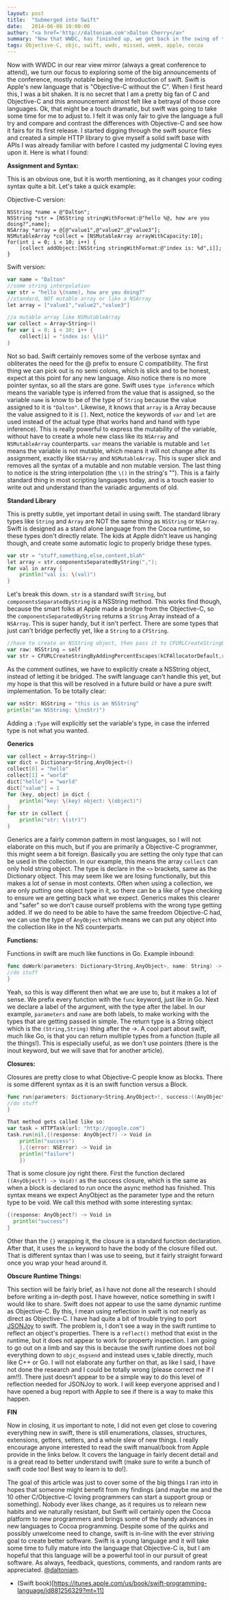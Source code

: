 ```yaml
---
layout: post
title:  "Submerged into Swift"
date:   2014-06-08 10:00:00
author: "<a href='http://daltoniam.com'>Dalton Cherry</a>"
summary: "Now that WWDC, has finished up, we get back in the swing of things with a in depth look at swift."
tags: Objective-C, objc, swift, wwdc, missed, week, apple, cocoa
---
```


Now with WWDC in our rear view mirror (always a great conference to attend), we turn our focus to exploring some of the big announcements of the conference, mostly notable being the introduction of swift. Swift is Apple's new language that is "Objective-C without the C". When I first heard this, I was a bit shaken. It is no secret that I am a pretty big fan of C and Objective-C and this announcement almost felt like a betrayal of those core languages. Ok, that might be a touch dramatic, but swift was going to take some time for me to adjust to. I felt it was only fair to give the language a full try and compare and contrast the differences with Objective-C and see how it fairs for its first release. I started digging through the swift source files and created a simple HTTP library to give myself a solid swift base with APIs I was already familiar with before I casted my judgmental C loving eyes upon it. Here is what I found:

**Assignment and Syntax:**

This is an obvious one, but it is worth mentioning, as it changes your coding syntax quite a bit. Let's take a quick example:

Objective-C version:
```objc
NSString *name = @"Dalton";
NSString *str = [NSString stringWithFormat:@"hello %@, how are you doing?",name];
NSArray *array = @[@"value1",@"value2",@"value3"];
NSMutableArray *collect = [NSMutableArray arrayWithCapacity:10];
for(int i = 0; i < 10; i++) {
    [collect addObject:[NSString stringWithFormat:@"index is: %d",i]];
}
```

Swift version:

```go
var name = "Dalton"
//some string interpolation
var str = "hello \(name), how are you doing?"
//standard, NOT mutable array or like a NSArray
let array = ["value1","value2","value3"]

//a mutable array like NSMutableArray
var collect = Array<String>()
for var i = 0; i < 10; i++ {
    collect[i] = "index is: \(i)"
}
```
Not so bad. Swift certainly removes some of the verbose syntax and obliterates the need for the @ prefix to ensure C compatibility. The first thing we can pick out is no semi colons, which is slick and to be honest, expect at this point for any new language. Also notice there is no more pointer syntax, so all the stars are gone. Swift uses `type inference` which means the variable type is inferred from the value that is assigned, so the variable `name` is know to be of the type of `String` because the value assigned to it is `"Dalton"`. Likewise, it knows that `array` is a Array because the value assigned to it is `[]`. Next, notice the keywords of `var` and `let` are used instead of the actual type (that works hand and hand with type inference). This is really powerful to express the mutability of the variable, without have to create a whole new class like its `NSArray` and `NSMutableArray` counterparts. `var` means the variable is mutable and `let` means the variable is not mutable, which means it will not change after its assignment, exactly like `NSArray` and `NSMutableArray`. This is super slick and removes all the syntax of a mutable and non mutable version. The last thing to notice is the string interpolation (the `\()` in the string's ""). This is a fairly standard thing in most scripting languages today, and is a touch easier to write out and understand than the variadic arguments of old.

**Standard Library**

This is pretty subtle, yet important detail in using swift. The standard library types like `String` and `Array` are NOT the same thing as `NSString` or `NSArray`. Swift is designed as a stand alone language from the Cocoa runtime, so these types don't directly relate. The kids at Apple didn't leave us hanging though, and create some automatic logic to properly bridge these types.

```go
var str = "stuff,something,else,content,blah"
let array = str.componentsSeparatedByString(",");
for val in array {
    println("val is: \(val)")
}
```

Let's break this down. `str` is a standard swift `String`, but `componentsSeparatedByString` is a NSString method. This works find though, because the smart folks at Apple made a bridge from the Objective-C, so the `componentsSeparatedByString` returns a `String` Array instead of a `NSArray`. This is super handy, but it isn't perfect. There are some types that just can't bridge perfectly yet, like a `String` to a `CFString`.

```go
//have to create an NSString object, then pass it to CFURLCreateStringByAddingPercentEscapes, as it expects a CFString, which only bridges to a NSString currently.
var raw: NSString = self
var str = CFURLCreateStringByAddingPercentEscapes(kCFAllocatorDefault,raw,"[].",":/?&=;+!@#$()',*",CFStringConvertNSStringEncodingToEncoding(NSUTF8StringEncoding))
```

As the comment outlines, we have to explicitly create a NSString object, instead of letting it be bridged. The swift language can't handle this yet, but my hope is that this will be resolved in a future build or have a pure swift implementation. To be totally clear:

```go
var nsStr: NSString = "this is an NSString"
println("an NSString: \(nsStr)")
```
Adding a `:Type` will explicitly set the variable's type, in case the inferred type is not what you wanted.


**Generics**

```go
var collect = Array<String>()
var dict = Dictionary<String,AnyObject>()
collect[0] = "hello"
collect[1] = "world"
dict["hello"] = "world"
dict["value"] = 1
for (key, object) in dict {
    println("key: \(key) object: \(object)")
}
for str in collect {
    println("str: \(str)")
}
```

Generics are a fairly common pattern in most languages, so I will not elaborate on this much, but if you are primarily a Objective-C programmer, this might seem a bit foreign. Basically you are setting the only type that can be used in the collection. In our example, this means the array `collect` can only hold string object. The type is declare in the `<>` brackets, same as the Dictionary object. This may seem like we are losing functionally, but this makes a lot of sense in most contexts. Often when using a collection, we are only putting one object type in it, so there can be a like of type checking to ensure we are getting back what we expect. Generics makes this clearer and "safer" so we don't cause ourself problems with the wrong type getting added. If we do need to be able to have the same freedom Objective-C had, we can use the type of `AnyObject` which means we can put any object into the collection like in the NS counterparts. 

**Functions:**

Functions in swift are much like functions in Go. Example inbound:

```go
func doWork(parameters: Dictionary<String,AnyObject>, name: String) -> (String,String) {
//do stuff
}
```
Yeah, so this is way different then what we are use to, but it makes a lot of sense. We prefix every function with the `func` keyword, just like in Go. Next we declare a label of the argument, with the type after the label. In our example, `parameters` and `name` are both labels, to make working with the types that are getting passed in simple. The return type is a String object which is the `(String,String)` thing after the ->. A cool part about swift, much like Go, is that you can return multiple types from a function (tuple all the things!). This is especially useful, as we don't use pointers (there is the inout keyword, but we will save that for another article). 

**Closures:**

Closures are pretty close to what Objective-C people know as blocks. There is some different syntax as it is an swift function versus a Block.

```go
func run(parameters: Dictionary<String,AnyObject>!, success:((AnyObject?) -> Void)!, failure:((NSError) -> Void)!) {
//do stuff
}

That method gets called like so:
var task = HTTPTask(url: "http://google.com")
task.run(nil,{(response: AnyObject?) -> Void in
    println("success")
    },{(error: NSError) -> Void in
    println("failure")
    })
```

That is some closure joy right there. First the function declared `((AnyObject?) -> Void)!` as the success closure, which is the same as when a block is declared to run once the async method has finished. This syntax means we expect AnyObject as the parameter type and the return type to be void. We call this method with some interesting syntax: 

```go
{(response: AnyObject?) -> Void in
  println("success")
}
```
Other than the `{}` wrapping it, the closure is a standard function declaration. After that, it uses the `in` keyword to have the body of the closure filled out. That is different syntax than I was use to seeing, but it fairly straight forward once you wrap your head around it.

**Obscure Runtime Things:**

This section will be fairly brief, as I have not done all the research I should before writing a in-depth post. I have however, notice something in swift I would like to share. Swift does not appear to use the same dynamic runtime as Objective-C. By this, I mean using reflection in swift is not nearly as direct as Objective-C. I have had quite a bit of trouble trying to port [JSONJoy](https://github.com/daltoniam/JSONJoy) to swift. The problem is, I don't see a way in the swift runtime to reflect an object's properties. There is a `reflect()` method that exist in the runtime, but it does not appear to work for property inspection. I am going to go out on a limb and say this is because the swift runtime does not boil everything down to `objc_msgsend` and instead uses v_table directly, much like C++ or Go. I will not elaborate any further on that, as like I said, I have not done the research and I could be totally wrong (please correct me if I am!!). There just doesn't appear to be a simple way to do this level of reflection needed for JSONJoy to work. I will keep everyone apprised and I have opened a bug report with Apple to see if there is a way to make this happen.


**FIN**

Now in closing, it us important to note, I did not even get close to covering everything new in swift, there is still enumerations, classes, structures, extensions, getters, setters, and a whole slew of new things. I really encourage anyone interested to read the swift manual/book from Apple provide in the links below. It covers the language in fairly decent detail and is a great read to better understand swift (make sure to write a bunch of swift code too! Best way to learn is to do!).

The goal of this article was just to cover some of the big things I ran into in hopes that someone might benefit from my findings (and maybe me and the 10 other C/Objective-C loving programmers can start a support group or something). Nobody ever likes change, as it requires us to relearn new habits and we naturally resistant, but Swift will certainly open the Cocoa platform to new programmers and brings some of the handy advances in new languages to Cocoa programming. Despite some of the quirks and possibly unwelcome need to change, swift is in-line with the ever striving goal to create better software. Swift is a young language and it will take some time to fully mature into the language that Objective-C is, but I am hopeful that this language will be a powerful tool in our pursuit of great software. As always, feedback, questions, comments, and random rants are appreciated. [@daltoniam](https://twitter.com/daltoniam).

- (Swift book)[https://itunes.apple.com/us/book/swift-programming-language/id881256329?mt=11]


